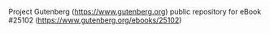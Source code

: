 Project Gutenberg (https://www.gutenberg.org) public repository for eBook #25102 (https://www.gutenberg.org/ebooks/25102)
